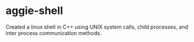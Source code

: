 # aggie-shell
Created a linux shell in C++ using UNIX system calls, child processes, and inter process communication methods.
